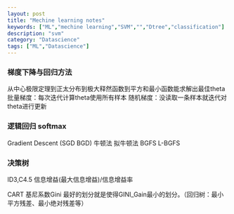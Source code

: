 ```yaml
---
layout: post
title: "Mechine learning notes"
keywords: ["ML","mechine learning","SVM","","Dtree","classification"]
description: "svm"
category: "Datascience"
tags: ["ML","Datascience"]
---
```


### 梯度下降与回归方法

>
从中心极限定理到正太分布到极大释然函数到平方和最小函数能求解出最佳theta
批量梯度：每次迭代计算theta使用所有样本
随机梯度：没读取一条样本就迭代对theta进行更新



### 逻辑回归 softmax

>
Gradient Descent (SGD BGD)
牛顿法
拟牛顿法
BGFS
L-BGFS


### 决策树

>
ID3,C4.5  信息增益(最大信息增益)/信息增益率 

CART  基尼系数Gini 最好的划分就是使得GINI_Gain最小的划分。（回归树：最小平方残差、最小绝对残差等）

